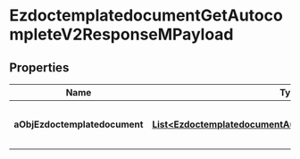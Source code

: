 

# EzdoctemplatedocumentGetAutocompleteV2ResponseMPayload

## Properties

Name | Type | Description | Notes
------------ | ------------- | ------------- | -------------
**aObjEzdoctemplatedocument** | [**List&lt;EzdoctemplatedocumentAutocompleteElementResponse&gt;**](EzdoctemplatedocumentAutocompleteElementResponse.md) | An array of Ezdoctemplatedocument autocomplete element response. | 




